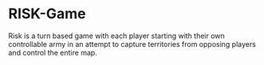 # RISK-Game
Risk is a turn based game with each player starting with their own controllable army in an attempt to capture territories from opposing players and control the entire map.
